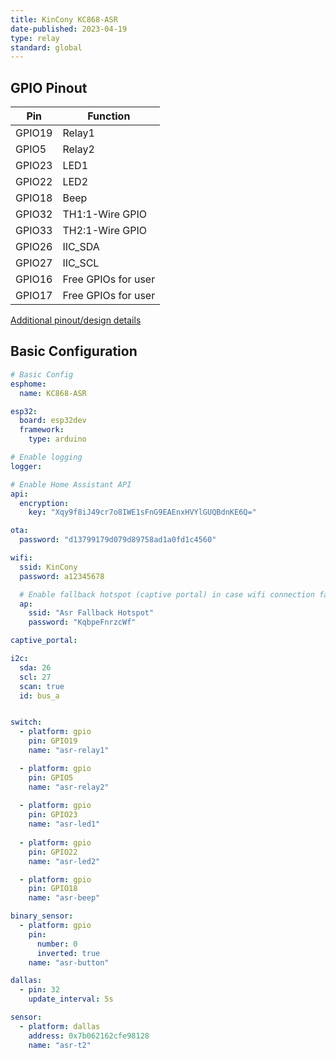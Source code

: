 ```yaml
---
title: KinCony KC868-ASR
date-published: 2023-04-19
type: relay
standard: global
---
```



## GPIO Pinout

| Pin    | Function            |
| ------ | ------------------  |
| GPIO19 | Relay1              |
| GPIO5  | Relay2              |
| GPIO23 | LED1                |
| GPIO22 | LED2                |
| GPIO18 | Beep                |
| GPIO32 | TH1:1-Wire GPIO     |
| GPIO33 | TH2:1-Wire GPIO     |
| GPIO26 | IIC_SDA             |
| GPIO27 | IIC_SCL             |
| GPIO16 | Free GPIOs for user |
| GPIO17 | Free GPIOs for user |

[Additional pinout/design details](https://www.kincony.com/esp32-sd-card-sensor-rtc-record-board.html)

## Basic Configuration

```yaml
# Basic Config
esphome:
  name: KC868-ASR

esp32:
  board: esp32dev
  framework:
    type: arduino

# Enable logging
logger:

# Enable Home Assistant API
api:
  encryption:
    key: "Xqy9f8iJ49cr7o8IWE1sFnG9EAEnxHVYlGUQBdnKE6Q="

ota:
  password: "d13799179d079d89758ad1a0fd1c4560"

wifi:
  ssid: KinCony
  password: a12345678

  # Enable fallback hotspot (captive portal) in case wifi connection fails
  ap:
    ssid: "Asr Fallback Hotspot"
    password: "KqbpeFnrzcWf"

captive_portal:

i2c:
  sda: 26
  scl: 27
  scan: true
  id: bus_a


switch:
  - platform: gpio
    pin: GPIO19
    name: "asr-relay1"

  - platform: gpio
    pin: GPIO5
    name: "asr-relay2"
  
  - platform: gpio
    pin: GPIO23
    name: "asr-led1"  
  
  - platform: gpio
    pin: GPIO22
    name: "asr-led2"  

  - platform: gpio
    pin: GPIO18
    name: "asr-beep"

binary_sensor:
  - platform: gpio
    pin:
      number: 0
      inverted: true
    name: "asr-button"

dallas:
  - pin: 32
    update_interval: 5s

sensor:
  - platform: dallas
    address: 0x7b062162cfe98128
    name: "asr-t2"
